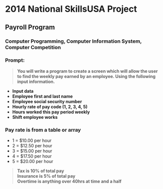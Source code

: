 # 2014 National SkillsUSA Project
## Payroll Program
### Computer Programming, Computer Information System, Computer Competition
### Prompt:

> **You will write a program to create a screen which will allow the user**
> **to find the weekly pay earned by an employee. Using the following**
> **input information.**

- **Input data**
- **Employee first and last name**
- **Employee social security number**
- **Hourly rate of pay code (1, 2, 3, 4, 5)**
- **Hours worked this pay period weekly**
- **Shift employee works**

### Pay rate is from a table or array 

 - 1 = $10.00 per hour
 - 2 = $12.50 per hour 
 - 3 = $15.00 per hour
 - 4 = $17.50 per hour
 - 5 = $20.00 per hour

> **Tax is 10% of total pay**  
> **Insurance is 5% of total pay**  
> **Overtime is anything over 40hrs at time and a half**

